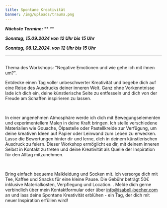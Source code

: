```yaml
---
title: Spontane Kreativität
banner: /img/uploads/trauma.png
---
```

***N﻿ächste Termine:***     ** *\***                                          

***Sonntag, 15.09.2024     von 12 Uhr bis 15 Uhr***

***Sonntag, 08.12.2024.   von 12 Uhr bis 15 Uhr***

- - -

<br>Thema des Workshops: "Negative Emotionen und wie gehe ich mit ihnen um?".
<br>

Entdecke einen Tag voller unbeschwerter Kreativität und begebe dich auf eine Reise des Ausdrucks deiner inneren Welt. Ganz ohne Vorkenntnisse lade ich dich ein, deine künstlerische Seite zu entfesseln und dich von der Freude am Schaffen inspirieren zu lassen.

<br>

In einer angenehmen Atmosphäre werde ich dich mit Bewegungselementen und experimentellem Malen in deine Kraft bringen. Ich stelle verschiedene Materialien wie Gouache, Ölpastelle oder Pastellkreide zur Verfügung, um deine kreativen Ideen auf Papier oder Leinwand zum Leben zu erwecken. Lasse die Bewertungen hinter dir und lerne, dich in deinem künstlerischen Ausdruck zu feiern. Dieser Workshop ermöglicht es dir, mit deinem inneren Selbst in Kontakt zu treten und deine Kreativität als Quelle der Inspiration für den Alltag mitzunehmen.

<br>

Bring einfach bequeme Malkleidung und Socken mit. Ich versorge dich mit Tee, Kaffee und Snacks für eine kleine Pause. Die Gebühr beträgt 50€ inklusive Materialkosten, Verpflegung und Location. . Melde dich gerne verbindlich über mein Kontaktformular oder über info@isabell-becher.com [](https://isabell-becher.com#contact)an und lass deine Spontane Kreativität erblühen - ein Tag, der dich mit neuer Inspiration erfüllen wird!